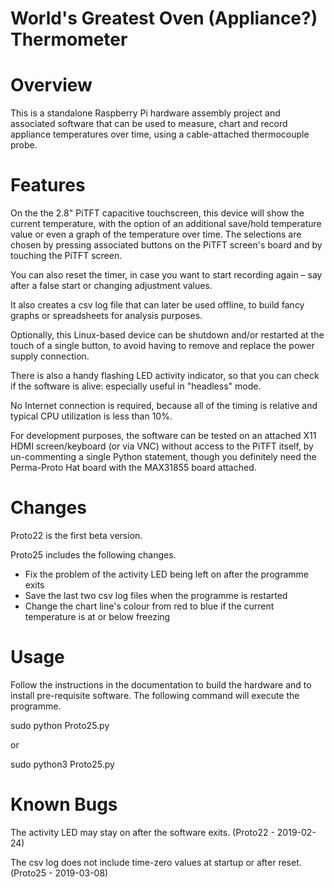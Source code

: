 # World's Greatest Oven (Appliance?) Thermometer
# Overview
This is a standalone Raspberry Pi hardware assembly project and associated software that can be used to measure, chart and record appliance temperatures over time, using a cable-attached thermocouple probe.
# Features
On the the 2.8" PiTFT capacitive touchscreen, this device will show the current temperature, with the option of an additional save/hold temperature value or even a graph of the temperature over time.
The selections are chosen by pressing associated buttons on the PiTFT screen's board and by touching the PiTFT screen.

You can also reset the timer, in case you want to start recording again – say after a false start or changing adjustment values.

It also creates a csv log file that can later be used offline, to build fancy graphs or spreadsheets for analysis purposes.

Optionally, this Linux-based device can be shutdown and/or restarted at the touch of a single button, to avoid having to remove and replace the power supply connection.

There is also a handy flashing LED activity indicator, so that you can check if the software is alive: especially useful in "headless" mode.

No Internet connection is required, because all of the timing is relative and typical CPU utilization is less than 10%.

For development purposes, the software can be tested on an attached X11 HDMI screen/keyboard (or via VNC) without access to the PiTFT itself, by un-commenting a single Python statement, though you definitely need the Perma-Proto Hat board with the MAX31855 board attached.
# Changes
Proto22 is the first beta version.

Proto25 includes the following changes.
- Fix the problem of the activity LED being left on after the programme exits
- Save the last two csv log files when the programme is restarted 
- Change the chart line's colour from red to blue if the current temperature is at or below freezing
# Usage
Follow the instructions in the documentation to build the hardware and to install pre-requisite software.
The following command will execute the programme.

sudo python Proto25.py

or

sudo python3 Proto25.py
# Known Bugs
The activity LED may stay on after the software exits. (Proto22 - 2019-02-24)

The csv log does not include time-zero values at startup or after reset. (Proto25 - 2019-03-08)
